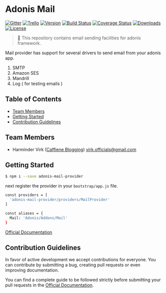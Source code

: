 # Adonis Mail

[![Gitter](https://img.shields.io/badge/+%20GITTER-JOIN%20CHAT%20%E2%86%92-1DCE73.svg?style=flat-square)](https://gitter.im/adonisjs/adonis-framework)
[![Trello](https://img.shields.io/badge/TRELLO-%E2%86%92-89609E.svg?style=flat-square)](https://trello.com/b/yzpqCgdl/adonis-for-humans)
[![Version](https://img.shields.io/npm/v/adonis-mail.svg?style=flat-square)](https://www.npmjs.com/package/adonis-mail)
[![Build Status](https://img.shields.io/travis/adonisjs/adonis-mail/master.svg?style=flat-square)](https://travis-ci.org/adonisjs/adonis-mail)
[![Coverage Status](https://img.shields.io/coveralls/adonisjs/adonis-mail/master.svg?style=flat-square)](https://coveralls.io/github/adonisjs/adonis-mail?branch=master)
[![Downloads](https://img.shields.io/npm/dt/adonis-mail.svg?style=flat-square)](https://www.npmjs.com/package/adonis-mail)
[![License](https://img.shields.io/npm/l/adonis-mail.svg?style=flat-square)](https://opensource.org/licenses/MIT)

> :pray: This repository contains email sending facilities for adonis framework.

Mail provider has support for several drivers to send email from your adonis app.

1. SMTP
2. Amazon SES
3. Mandrill
4. Log ( for testing emails )

## Table of Contents

* [Team Members](#team-members)
* [Getting Started](#getting-started)
* [Contribution Guidelines](#contribution-guidelines)

## <a name="team-members"></a>Team Members

* Harminder Virk ([Caffiene Blogging](http://amanvirk.me/)) <virk.officials@gmail.com>

## <a name="getting-started"></a>Getting Started

```bash
$ npm i --save adonis-mail-provider
```

next register the provider in your `bootstrap/app.js` file.

```bash
const providers = [
  'adonis-mail-provider/providers/MailProvider'
]

const aliases = {
  Mail: 'Adonis/Addons/Mail'
}
```

[Official Documentation](http://adonisjs.com/docs/mail)

## <a name="contribution-guidelines"></a>Contribution Guidelines

In favor of active development we accept contributions for everyone. You can contribute by submitting a bug, creating pull requests or even improving documentation.

You can find a complete guide to be followed strictly before submitting your pull requests in the [Official Documentation](http://adonisjs.com/docs/2.0/contributing).
